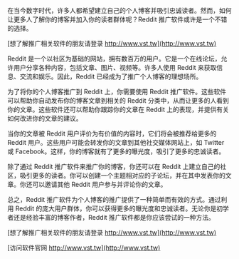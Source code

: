 在当今数字时代，许多人都希望建立自己的个人博客并吸引忠诚读者。然而，如何让更多人了解你的博客并加入你的读者群体呢？Reddit 推广软件或许是一个不错的选择。

[想了解推广相关软件的朋友请登录 http://www.vst.tw](http://www.vst.tw)

Reddit 是一个以社区为基础的网站，拥有数百万的用户。它是一个在线论坛，允许用户分享各种内容，包括文章、图片、视频等。许多人使用 Reddit 来获取信息、交流和娱乐。因此，Reddit 已经成为了推广个人博客的理想场所。

为了将你的个人博客推广到 Reddit 上，你需要使用 Reddit 推广软件。这些软件可以帮助你自动发布你的博客文章到相关的 Reddit 分类中，从而让更多的人看到你的文章。这些软件还可以帮助你跟踪你的文章在 Reddit 上的表现，并提供有关如何改进你的文章的建议。

当你的文章被 Reddit 用户评价为有价值的内容时，它们将会被推荐给更多的 Reddit 用户。这些用户可能会转发你的文章到其他社交媒体网站上，如 Twitter 或 Facebook。这样，你的博客就有了更多的曝光度，吸引了更多的忠诚读者。

除了通过 Reddit 推广软件来推广你的博客，你还可以在 Reddit 上建立自己的社区，吸引更多的读者。你可以创建一个主题相对应的子论坛，并在其中发表你的文章。你还可以邀请其他 Reddit 用户参与并评论你的文章。

总之，Reddit 推广软件为个人博客的推广提供了一种简单而有效的方式。通过利用 Reddit 的庞大用户群体，你可以获得更多的曝光度和忠诚读者。无论你是初学者还是经验丰富的博客作者，Reddit 推广软件都是你应该尝试的一种方法。

[想了解推广相关软件的朋友请登录 http://www.vst.tw](http://www.vst.tw)


[访问软件官网 http://www.vst.tw](http://www.vst.tw)
